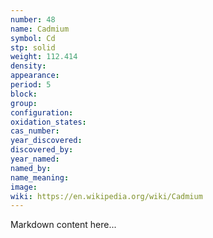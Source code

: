 ```yaml
---
number: 48
name: Cadmium
symbol: Cd
stp: solid
weight: 112.414
density:
appearance:
period: 5
block:
group:
configuration:
oxidation_states:
cas_number:
year_discovered:
discovered_by:
year_named:
named_by:
name_meaning:
image:
wiki: https://en.wikipedia.org/wiki/Cadmium
---
```


Markdown content here...
